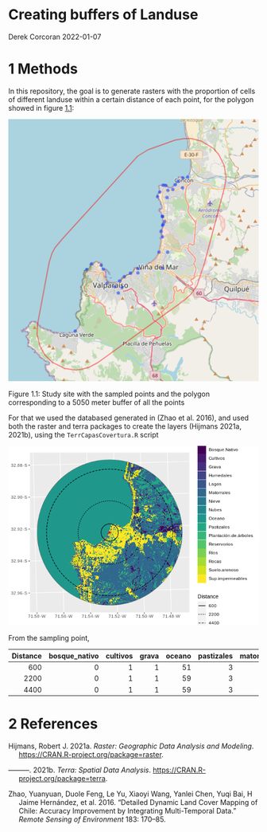 Creating buffers of Landuse
================
Derek Corcoran
2022-01-07

# 1 Methods

In this repository, the goal is to generate rasters with the proportion
of cells of different landuse within a certain distance of each point,
for the polygon showed in figure <a href="#fig:MapSite">1.1</a>:

<div class="figure">

<img src="Study_site.png" alt="Study site with the sampled points and the polygon corresponding to a 5050 meter buffer of all the points" width="515" />
<p class="caption">
Figure 1.1: Study site with the sampled points and the polygon
corresponding to a 5050 meter buffer of all the points
</p>

</div>

For that we used the databased generated in (Zhao et al. 2016), and used
both the raster and terra packages to create the layers (Hijmans 2021a,
2021b), using the `TerrCapasCovertura.R` script

![](README_files/figure-gfm/unnamed-chunk-2-1.png)<!-- -->

From the sampling point,

| Distance | bosque\_nativo | cultivos | grava | oceano | pastizales | matorrales | sup\_impermeables | suelo\_arenoso | plantacion\_de\_arboles |
|---------:|---------------:|---------:|------:|-------:|-----------:|-----------:|------------------:|---------------:|------------------------:|
|      600 |              0 |        1 |     1 |     51 |          3 |          8 |                31 |              1 |                       3 |
|     2200 |              0 |        1 |     1 |     59 |          3 |         10 |                21 |              1 |                       2 |
|     4400 |              0 |        1 |     1 |     59 |          3 |         10 |                21 |              1 |                       2 |

# 2 References

<div id="refs" class="references csl-bib-body hanging-indent">

<div id="ref-HijmansRaster" class="csl-entry">

Hijmans, Robert J. 2021a. *Raster: Geographic Data Analysis and
Modeling*. <https://CRAN.R-project.org/package=raster>.

</div>

<div id="ref-HijmansTerra" class="csl-entry">

———. 2021b. *Terra: Spatial Data Analysis*.
<https://CRAN.R-project.org/package=terra>.

</div>

<div id="ref-zhao2016detailed" class="csl-entry">

Zhao, Yuanyuan, Duole Feng, Le Yu, Xiaoyi Wang, Yanlei Chen, Yuqi Bai, H
Jaime Hernández, et al. 2016. “Detailed Dynamic Land Cover Mapping of
Chile: Accuracy Improvement by Integrating Multi-Temporal Data.” *Remote
Sensing of Environment* 183: 170–85.

</div>

</div>
